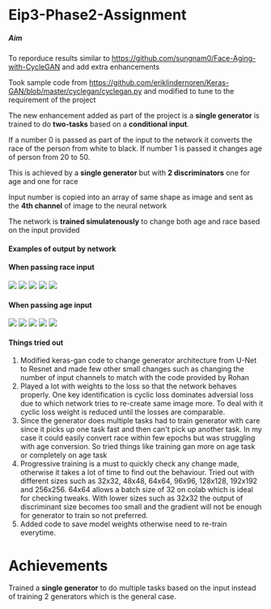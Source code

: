 # Eip3-Phase2-Assignment

##### Aim 

To reporduce results similar to https://github.com/sungnam0/Face-Aging-with-CycleGAN and add extra enhancements

Took sample code from https://github.com/eriklindernoren/Keras-GAN/blob/master/cyclegan/cyclegan.py and modified to tune to the requirement of the project

The new enhancement added as part of the project is a **single generator** is trained to do **two-tasks** based on a **conditional input**. 

If a number 0 is passed as part of the input to the network it converts the race of the person from white to black. If number 1 is passed it changes age of person from 20 to 50.

This is achieved by a **single generator** but with **2 discriminators** one for age and one for race

Input number is copied into an array of same shape as image and sent as the **4th channel** of image to the neural network

The network is **trained simulatenously** to change both age and race based on the input provided

#### Examples of output by network

#### When passing race input

![](race1.png)
![](race2.png)
![](race3.png)
![](race4.png)
![](race5.png)


#### When passing age input

![](age1.png)
![](age2.png)
![](age3.png)
![](age4.png)
![](age5.png)

#### Things tried out
1. Modified keras-gan code to change generator architecture from U-Net to Resnet and made few other small changes such as changing the number of input channels to match with the code provided by Rohan
2. Played a lot with weights to the loss so that the network behaves properly. One key identification is cyclic loss dominates adversial loss due to which network tries to re-create same image more. To deal with it cyclic loss weight is reduced until the losses are comparable.
3. Since the generator does multiple tasks had to train generator with care since it picks up one task fast and then can't pick up another task. In my case it could easily convert race within few epochs but was struggling with age conversion. So tried things like training gan more on age task or completely on age task
4. Progressive training is a must to quickly check any change made, otherwise it takes a lot of time to find out the behaviour. Tried out with different sizes such as 32x32, 48x48, 64x64, 96x96, 128x128, 192x192 and 256x256. 64x64 allows a batch size of 32 on colab which is ideal for checking tweaks. With lower sizes such as 32x32 the output of discriminant size becomes too small and the gradient will not be enough for generator to train so not preferred.
5. Added code to save model weights otherwise need to re-train everytime.
# Achievements

Trained a **single generator** to do multiple tasks based on the input instead of training 2 generators which is the general case.
